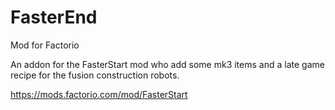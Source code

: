 # FasterEnd

Mod for Factorio

An addon for the FasterStart mod who add some mk3 items and a late game recipe for the fusion construction robots.

https://mods.factorio.com/mod/FasterStart